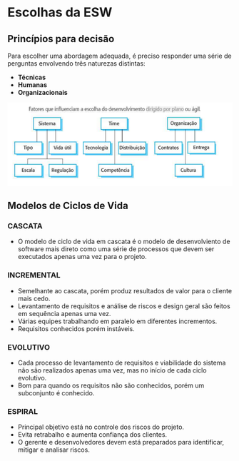 # Escolhas da ESW

## Princípios para decisão

Para escolher uma abordagem adequada, é preciso responder uma série de perguntas envolvendo três naturezas distintas:
- **Técnicas**
- **Humanas**
- **Organizacionais**

![escolha abordagens](assets/escolhaAbordagens.png)

## Modelos de Ciclos de Vida

### CASCATA
- O modelo de ciclo de vida em cascata é o modelo de desenvolviento de software mais direto como uma série de processos que devem ser executados apenas uma vez para o projeto.

### INCREMENTAL
- Semelhante ao cascata, porém produz resultados de valor para o cliente mais cedo.
- Levantamento de requisitos e análise de riscos e design geral são feitos em sequência apenas uma vez.
- Várias equipes trabalhando em paralelo em diferentes incrementos.
- Requisitos conhecidos porém instáveis.

### EVOLUTIVO
- Cada processo de levantamento de requisitos e viabilidade do sistema não são realizados apenas uma vez, mas no início de cada ciclo evolutivo.
- Bom para quando os requisitos não são conhecidos, porém um subconjunto é conhecido.

### ESPIRAL
- Principal objetivo está no controle dos riscos do projeto.
- Evita retrabalho e aumenta confiança dos clientes.
- O gerente e desenvolvedores devem está preparados para identificar, mitigar e analisar riscos.

